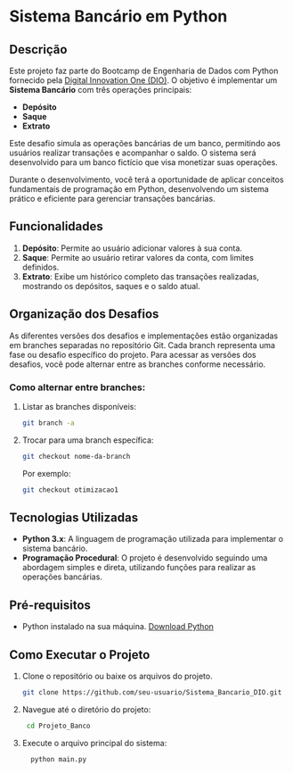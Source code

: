 # Sistema Bancário em Python

## Descrição

Este projeto faz parte do Bootcamp de Engenharia de Dados com Python fornecido pela [Digital Innovation One (DIO)](https://www.dio.me/). O objetivo é implementar um **Sistema Bancário** com três operações principais:

- **Depósito**
- **Saque**
- **Extrato**

Este desafio simula as operações bancárias de um banco, permitindo aos usuários realizar transações e acompanhar o saldo. O sistema será desenvolvido para um banco fictício que visa monetizar suas operações.

Durante o desenvolvimento, você terá a oportunidade de aplicar conceitos fundamentais de programação em Python, desenvolvendo um sistema prático e eficiente para gerenciar transações bancárias.

## Funcionalidades

1. **Depósito**: Permite ao usuário adicionar valores à sua conta.
2. **Saque**: Permite ao usuário retirar valores da conta, com limites definidos.
3. **Extrato**: Exibe um histórico completo das transações realizadas, mostrando os depósitos, saques e o saldo atual.

## Organização dos Desafios
As diferentes versões dos desafios e implementações estão organizadas em branches separadas no repositório Git. Cada branch representa uma fase ou desafio específico do projeto. Para acessar as versões dos desafios, você pode alternar entre as branches conforme necessário.

### Como alternar entre branches:
1. Listar as branches disponíveis:

   ```bash
   git branch -a
   ```

2. Trocar para uma branch específica:

   ```bash
   git checkout nome-da-branch
   ```

   Por exemplo:
   ```bash
   git checkout otimizacao1
   ```

## Tecnologias Utilizadas

- **Python 3.x**: A linguagem de programação utilizada para implementar o sistema bancário.
- **Programação Procedural**: O projeto é desenvolvido seguindo uma abordagem simples e direta, utilizando funções para realizar as operações bancárias.

## Pré-requisitos

- Python instalado na sua máquina. [Download Python](https://www.python.org/downloads/)

## Como Executar o Projeto

1. Clone o repositório ou baixe os arquivos do projeto.
   ```bash
   git clone https://github.com/seu-usuario/Sistema_Bancario_DIO.git
   ```

2. Navegue até o diretório do projeto:
   ```bash
    cd Projeto_Banco
   ```
3. Execute o arquivo principal do sistema:
   ```bash
     python main.py
   ```
